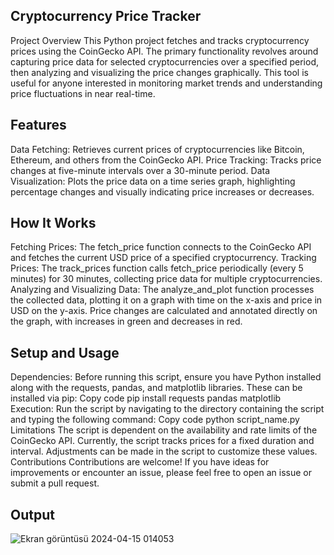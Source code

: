 ## Cryptocurrency Price Tracker
Project Overview
This Python project fetches and tracks cryptocurrency prices using the CoinGecko API. The primary functionality revolves around capturing price data for selected cryptocurrencies over a specified period, then analyzing and visualizing the price changes graphically. This tool is useful for anyone interested in monitoring market trends and understanding price 
fluctuations in near real-time.


## Features 
Data Fetching: Retrieves current prices of cryptocurrencies like Bitcoin, Ethereum, and others from the CoinGecko API.
Price Tracking: Tracks price changes at five-minute intervals over a 30-minute period.
Data Visualization: Plots the price data on a time series graph, highlighting percentage changes and visually indicating price increases or decreases.
## How It Works
Fetching Prices: The fetch_price function connects to the CoinGecko API and fetches the current USD price of a specified cryptocurrency.
Tracking Prices: The track_prices function calls fetch_price periodically (every 5 minutes) for 30 minutes, collecting price data for multiple cryptocurrencies.
Analyzing and Visualizing Data: The analyze_and_plot function processes the collected data, plotting it on a graph with time on the x-axis and price in USD on the y-axis. Price changes are calculated and annotated directly on the graph, with increases in green and decreases in red.
## Setup and Usage
Dependencies: Before running this script, ensure you have Python installed along with the requests, pandas, and matplotlib libraries. These can be installed via pip:
Copy code
pip install requests pandas matplotlib
Execution: Run the script by navigating to the directory containing the script and typing the following command:
Copy code
python script_name.py
Limitations
The script is dependent on the availability and rate limits of the CoinGecko API.
Currently, the script tracks prices for a fixed duration and interval. Adjustments can be made in the script to customize these values.
Contributions
Contributions are welcome! If you have ideas for improvements or encounter an issue, please feel free to open an issue or submit a pull request.


## Output

![Ekran görüntüsü 2024-04-15 014053](https://github.com/erent8/Cyrpto-Analyzer/assets/86615310/f079a9a6-73af-487d-a109-b8c73205dbab)
 
